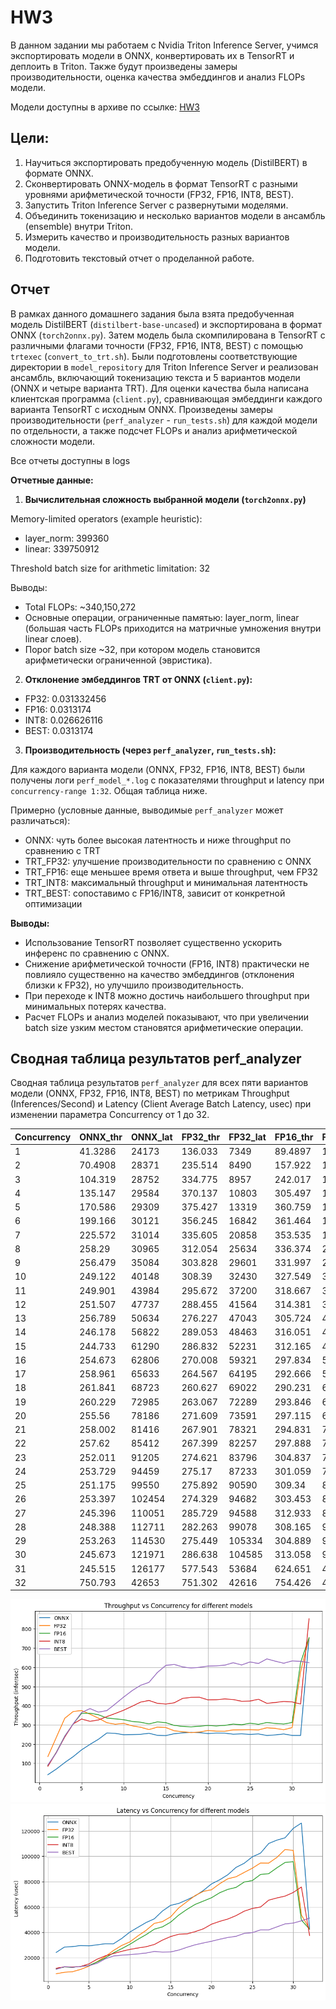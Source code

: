# HW3

В данном задании мы работаем с Nvidia Triton Inference Server, учимся экспортировать модели в ONNX, конвертировать их в TensorRT и деплоить в Triton. Также будут произведены замеры производительности, оценка качества эмбеддингов и анализ FLOPs модели.

Модели доступны в архиве по ссылке: [HW3](https://1drv.ms/f/s!Aj2ZFqNseiI6htQ4rG6pMzciB60Stw?e=hYySWg)

## Цели:

1. Научиться экспортировать предобученную модель (DistilBERT) в формате ONNX.
2. Сконвертировать ONNX-модель в формат TensorRT с разными уровнями арифметической точности (FP32, FP16, INT8, BEST).
3. Запустить Triton Inference Server с развернутыми моделями.
4. Объединить токенизацию и несколько вариантов модели в ансамбль (ensemble) внутри Triton.
5. Измерить качество и производительность разных вариантов модели.
6. Подготовить текстовый отчет о проделанной работе.

## **Отчет**

В рамках данного домашнего задания была взята предобученная модель DistilBERT (`distilbert-base-uncased`) и экспортирована в формат ONNX (`torch2onnx.py`). Затем модель была скомпилирована в TensorRT с различными флагами точности (FP32, FP16, INT8, BEST) с помощью `trtexec` (`convert_to_trt.sh`). Были подготовлены соответствующие директории в `model_repository` для Triton Inference Server и реализован ансамбль, включающий токенизацию текста и 5 вариантов модели (ONNX и четыре варианта TRT). Для оценки качества была написана клиентская программа (`client.py`), сравнивающая эмбеддинги каждого варианта TensorRT с исходным ONNX. Произведены замеры производительности (`perf_analyzer` - `run_tests.sh`) для каждой модели по отдельности, а также подсчет FLOPs и анализ арифметической сложности модели.

Все отчеты доступны в logs

**Отчетные данные:**

1. **Вычислительная сложность выбранной модели (`torch2onnx.py`)**

Memory-limited operators (example heuristic):

- layer_norm: 399360
- linear: 339750912

Threshold batch size for arithmetic limitation: 32

Выводы:

- Total FLOPs: ~340,150,272
- Основные операции, ограниченные памятью: layer_norm, linear (большая часть FLOPs приходится на матричные умножения внутри linear слоев).
- Порог batch size ~32, при котором модель становится арифметически ограниченной (эвристика).

2. **Отклонение эмбеддингов TRT от ONNX (`client.py`):**

- FP32: 0.031332456
- FP16: 0.0313174
- INT8: 0.026626116
- BEST: 0.0313174

3. **Производительность (через `perf_analyzer`, `run_tests.sh`):**

Для каждого варианта модели (ONNX, FP32, FP16, INT8, BEST) были получены логи `perf_model_*.log` с показателями throughput и latency при `concurrency-range 1:32`. Общая таблица ниже.

Примерно (условные данные, выводимые `perf_analyzer` может различаться):

- ONNX: чуть более высокая латентность и ниже throughput по сравнению с TRT
- TRT_FP32: улучшение производительности по сравнению с ONNX
- TRT_FP16: еще меньшее время ответа и выше throughput, чем FP32
- TRT_INT8: максимальный throughput и минимальная латентность
- TRT_BEST: сопоставимо с FP16/INT8, зависит от конкретной оптимизации

**Выводы:**

- Использование TensorRT позволяет существенно ускорить инференс по сравнению с ONNX.
- Снижение арифметической точности (FP16, INT8) практически не повлияло существенно на качество эмбеддингов (отклонения близки к FP32), но улучшило производительность.
- При переходе к INT8 можно достичь наибольшего throughput при минимальных потерях качества.
- Расчет FLOPs и анализ моделей показывают, что при увеличении batch size узким местом становятся арифметические операции.

## Сводная таблица результатов perf_analyzer

Сводная таблица результатов `perf_analyzer` для всех пяти вариантов модели (ONNX, FP32, FP16, INT8, BEST) по метрикам Throughput (Inferences/Second) и Latency (Client Average Batch Latency, usec) при изменении параметра Concurrency от 1 до 32.

| Concurrency | ONNX_thr | ONNX_lat | FP32_thr | FP32_lat | FP16_thr | FP16_lat | INT8_thr | INT8_lat | BEST_thr | BEST_lat |
| ----------- | -------- | -------- | -------- | -------- | -------- | -------- | -------- | -------- | -------- | -------- |
| 1           | 41.3286  | 24173    | 136.033  | 7349     | 89.4897  | 11169    | 85.2673  | 11720    | 92.1563  | 10841    |
| 2           | 70.4908  | 28371    | 235.514  | 8490     | 157.922  | 12659    | 156.644  | 12761    | 154.923  | 12909    |
| 3           | 104.319  | 28752    | 334.775  | 8957     | 242.017  | 12395    | 236.961  | 12656    | 241.182  | 12432    |
| 4           | 135.147  | 29584    | 370.137  | 10803    | 305.497  | 13088    | 305.723  | 13082    | 305.779  | 13076    |
| 5           | 170.586  | 29309    | 375.427  | 13319    | 360.759  | 13857    | 331.093  | 15097    | 365.15   | 13692    |
| 6           | 199.166  | 30121    | 356.245  | 16842    | 361.464  | 16594    | 319.168  | 18794    | 385.26   | 15571    |
| 7           | 225.572  | 31014    | 335.605  | 20858    | 353.535  | 19794    | 326.276  | 21452    | 366.952  | 19088    |
| 8           | 258.29   | 30965    | 312.054  | 25634    | 336.374  | 23779    | 343.652  | 23276    | 375.084  | 21328    |
| 9           | 256.479  | 35084    | 303.828  | 29601    | 331.997  | 27095    | 359.931  | 25000    | 409.747  | 21961    |
| 10          | 249.122  | 40148    | 308.39   | 32430    | 327.549  | 30527    | 377.036  | 26500    | 445.625  | 22422    |
| 11          | 249.901  | 43984    | 295.672  | 37200    | 318.667  | 34517    | 397.646  | 27671    | 478.892  | 22964    |
| 12          | 251.507  | 47737    | 288.455  | 41564    | 314.381  | 38183    | 419.023  | 28647    | 506.555  | 23701    |
| 13          | 256.789  | 50634    | 276.227  | 47043    | 305.724  | 42463    | 427.748  | 30393    | 522.044  | 24898    |
| 14          | 246.178  | 56822    | 289.053  | 48463    | 316.051  | 44314    | 412.918  | 33880    | 573.476  | 24411    |
| 15          | 244.733  | 61290    | 286.832  | 52231    | 312.165  | 48034    | 408.928  | 36682    | 610.348  | 24556    |
| 16          | 254.673  | 62806    | 270.008  | 59321    | 297.834  | 53653    | 415.687  | 38489    | 615.403  | 25996    |
| 17          | 258.961  | 65633    | 264.567  | 64195    | 292.666  | 58122    | 438.415  | 38765    | 602.523  | 28214    |
| 18          | 261.841  | 68723    | 260.627  | 69022    | 290.231  | 62024    | 443.867  | 40557    | 596.761  | 30152    |
| 19          | 260.229  | 72985    | 263.067  | 72289    | 293.846  | 64628    | 444.391  | 42758    | 600.563  | 31627    |
| 20          | 255.56   | 78186    | 271.609  | 73591    | 297.115  | 67279    | 430.911  | 46408    | 606.746  | 32954    |
| 21          | 258.002  | 81416    | 267.901  | 78321    | 294.831  | 71205    | 431.669  | 48643    | 608.12   | 34529    |
| 22          | 257.62   | 85412    | 267.399  | 82257    | 297.888  | 73883    | 435.506  | 50489    | 611.603  | 35957    |
| 23          | 252.011  | 91205    | 274.621  | 83796    | 304.837  | 75432    | 432.563  | 53165    | 624.246  | 36851    |
| 24          | 253.729  | 94459    | 275.17   | 87233    | 301.059  | 79657    | 423.576  | 56678    | 612.737  | 39143    |
| 25          | 251.175  | 99550    | 275.892  | 90590    | 309.34   | 80835    | 424.577  | 58849    | 628.183  | 39780    |
| 26          | 253.397  | 102454   | 274.329  | 94682    | 303.453  | 85639    | 433.997  | 59938    | 620.281  | 41926    |
| 27          | 245.396  | 110051   | 285.729  | 94588    | 312.933  | 86270    | 412.909  | 65377    | 644.235  | 41909    |
| 28          | 248.388  | 112711   | 282.263  | 99078    | 308.165  | 90872    | 417.241  | 67107    | 632.291  | 44302    |
| 29          | 253.263  | 114530   | 275.449  | 105334   | 304.889  | 95085    | 422.741  | 68557    | 621.623  | 46628    |
| 30          | 245.673  | 121971   | 286.638  | 104585   | 313.058  | 95738    | 420.123  | 71426    | 633.627  | 47302    |
| 31          | 245.515  | 126177   | 577.543  | 53684    | 624.651  | 49644    | 409.136  | 75750    | 631.849  | 49085    |
| 32          | 750.793  | 42653    | 751.302  | 42616    | 754.426  | 42466    | 853.417  | 37508    | 624.242  | 51218    |

![1734182965251](image/readme/1734182965251.png)![1734182985557](image/readme/1734182985557.png)
